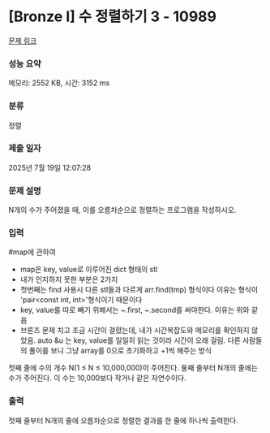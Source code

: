 # [Bronze I] 수 정렬하기 3 - 10989 

[문제 링크](https://www.acmicpc.net/problem/10989) 

### 성능 요약

메모리: 2552 KB, 시간: 3152 ms

### 분류

정렬

### 제출 일자

2025년 7월 19일 12:07:28

### 문제 설명

<p>N개의 수가 주어졌을 때, 이를 오름차순으로 정렬하는 프로그램을 작성하시오.</p>

### 입력 

#map에 관하여
- map은 key, value로 이루어진 dict 형태의 stl
- 내가 인지하지 못한 부분은 2가지
- 첫번째는 find 사용시 다른 stl들과 다르게 arr.find(tmp) 형식이다
  이유는 형식이 'pair<const int, int>'형식이기 때문이다
- key, value를 따로 빼기 위해서는 ~.first, ~.second를 써야한다. 이유는 위와 같음
- 브론즈 문제 치고 조금 시간이 걸렸는데, 내가 시간복잡도와 메모리를 확인하지 않았음.
  auto &u 는 key, value를 일일히 읽는 것이라 시간이 오래 걸림. 다른 사람들의 풀이를 보니
  그냥 array를 0으로 초기화하고 +1씩 해주는 방식

 <p>첫째 줄에 수의 개수 N(1 ≤ N ≤ 10,000,000)이 주어진다. 둘째 줄부터 N개의 줄에는 수가 주어진다. 이 수는 10,000보다 작거나 같은 자연수이다.</p>

### 출력 

 <p>첫째 줄부터 N개의 줄에 오름차순으로 정렬한 결과를 한 줄에 하나씩 출력한다.</p>

